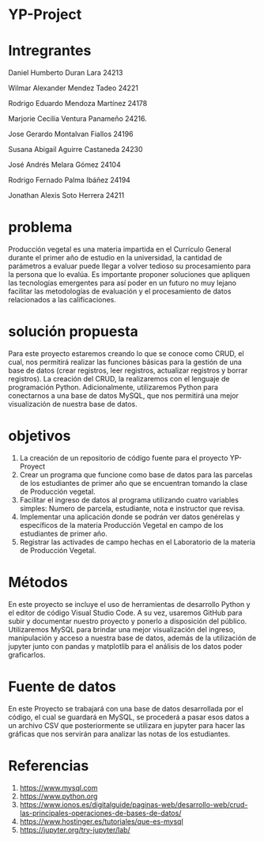 # YP-Project

# Intregrantes 
Daniel Humberto Duran Lara 24213

Wilmar Alexander Mendez Tadeo 24221

Rodrigo Eduardo Mendoza Martínez 24178

Marjorie Cecilia Ventura Panameño 24216.

Jose Gerardo Montalvan Fiallos 24196

Susana Abigail Aguirre Castaneda 24230

José Andrés Melara Gómez 24104

Rodrigo Fernado Palma Ibáñez 24194

Jonathan Alexis Soto Herrera  24211

# problema 
Producción vegetal es una materia impartida en el Currículo General durante el primer año de estudio en la universidad, la cantidad de parámetros a evaluar puede llegar a volver tedioso su procesamiento para la persona que lo evalúa. Es importante proponer soluciones que apliquen las tecnologías emergentes para así poder en un futuro no muy lejano facilitar las metodologías de evaluación y el procesamiento de datos relacionados a las calificaciones. 

# solución propuesta 
Para este proyecto estaremos creando lo que se conoce como CRUD, el cual, nos permitirá realizar las funciones básicas para la gestión de una base de datos (crear registros, leer registros, actualizar registros y borrar registros). La creación del CRUD, la realizaremos con el lenguaje de programación Python. Adicionalmente, utilizaremos Python para conectarnos a una base de datos MySQL, que nos permitirá una mejor visualización de nuestra base de datos. 

# objetivos 
1.	La creación de un repositorio de código fuente para el proyecto YP-Proyect
2.	Crear un programa que funcione como base de datos para las parcelas de los estudiantes de primer año que se encuentran tomando la clase de Producción vegetal.
3.	Facilitar el ingreso de datos al programa utilizando cuatro variables simples: Numero de parcela, estudiante, nota e instructor que revisa.
4.	Implementar una aplicación donde se podrán ver datos genérelas y específicos de la materia Producción Vegetal en campo de los estudiantes de primer año.
5.	Registrar las activades de campo hechas en el Laboratorio de la materia de Producción Vegetal.

# Métodos 
En este proyecto se incluye el uso de herramientas de desarrollo Python y el editor de código Visual Studio Code. A su vez, usaremos GitHub para subir y documentar nuestro proyecto y ponerlo a disposición del público. Utilizaremos MySQL para brindar una mejor visualización del ingreso, manipulación y acceso a nuestra base de datos, además de la utilización de jupyter junto con pandas y matplotlib para el análisis de los datos poder graficarlos. 

# Fuente de datos 
En este Proyecto se trabajará con una base de datos desarrollada por el código, el cual se guardará en MySQL, se procederá a pasar esos datos a un archivo CSV que posteriormente se utilizara en jupyter para hacer las gráficas que nos servirán para analizar las notas de los estudiantes.

# Referencias 
1.	https://www.mysql.com
2.	https://www.python.org
3.	https://www.ionos.es/digitalguide/paginas-web/desarrollo-web/crud-las-principales-operaciones-de-bases-de-datos/
4.	https://www.hostinger.es/tutoriales/que-es-mysql
5.	https://jupyter.org/try-jupyter/lab/
